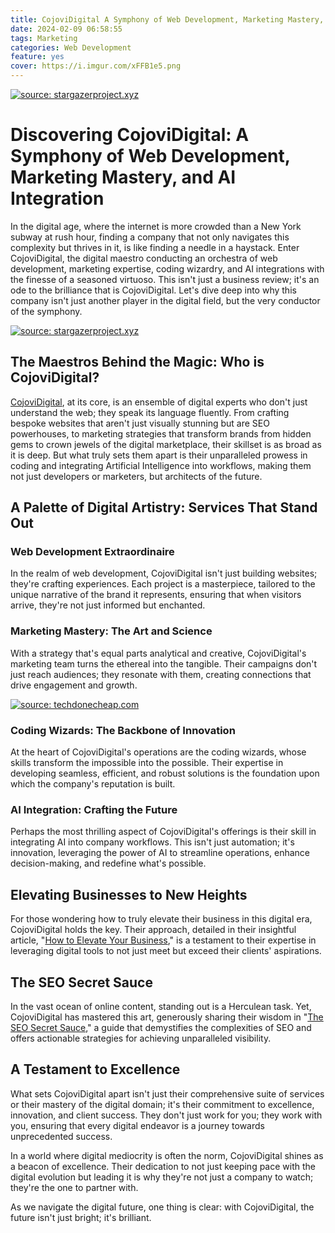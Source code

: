 ```yaml
---
title: CojoviDigital A Symphony of Web Development, Marketing Mastery, and AI
date: 2024-02-09 06:58:55
tags: Marketing
categories: Web Development
feature: yes
cover: https://i.imgur.com/xFFB1e5.png
---
```

<a href="https://stargazerproject.xyz"><img src="https://i.imgur.com/4Lfshn8.png" title="source: stargazerproject.xyz" /></a>

# Discovering CojoviDigital: A Symphony of Web Development, Marketing Mastery, and AI Integration

In the digital age, where the internet is more crowded than a New York subway at rush hour, finding a company that not only navigates this complexity but thrives in it, is like finding a needle in a haystack. Enter CojoviDigital, the digital maestro conducting an orchestra of web development, marketing expertise, coding wizardry, and AI integrations with the finesse of a seasoned virtuoso. This isn't just a business review; it's an ode to the brilliance that is CojoviDigital. Let's dive deep into why this company isn't just another player in the digital field, but the very conductor of the symphony.

<a href="https://stargazerproject.xyz"><img src="https://i.imgur.com/d6tnLFa.png" title="source: stargazerproject.xyz" /></a>

## The Maestros Behind the Magic: Who is CojoviDigital?

[CojoviDigital](https://cojovi.com), at its core, is an ensemble of digital experts who don't just understand the web; they speak its language fluently. From crafting bespoke websites that aren't just visually stunning but are SEO powerhouses, to marketing strategies that transform brands from hidden gems to crown jewels of the digital marketplace, their skillset is as broad as it is deep. But what truly sets them apart is their unparalleled prowess in coding and integrating Artificial Intelligence into workflows, making them not just developers or marketers, but architects of the future.

## A Palette of Digital Artistry: Services That Stand Out

### Web Development Extraordinaire

In the realm of web development, CojoviDigital isn't just building websites; they're crafting experiences. Each project is a masterpiece, tailored to the unique narrative of the brand it represents, ensuring that when visitors arrive, they're not just informed but enchanted.

### Marketing Mastery: The Art and Science

With a strategy that's equal parts analytical and creative, CojoviDigital's marketing team turns the ethereal into the tangible. Their campaigns don't just reach audiences; they resonate with them, creating connections that drive engagement and growth.

<a href="https://techdonecheap.com"><img src="https://i.imgur.com/zTcmdhl.png" title="source: techdonecheap.com" /></a>

### Coding Wizards: The Backbone of Innovation

At the heart of CojoviDigital's operations are the coding wizards, whose skills transform the impossible into the possible. Their expertise in developing seamless, efficient, and robust solutions is the foundation upon which the company's reputation is built.

### AI Integration: Crafting the Future

Perhaps the most thrilling aspect of CojoviDigital's offerings is their skill in integrating AI into company workflows. This isn't just automation; it's innovation, leveraging the power of AI to streamline operations, enhance decision-making, and redefine what's possible.

## Elevating Businesses to New Heights

For those wondering how to truly elevate their business in this digital era, CojoviDigital holds the key. Their approach, detailed in their insightful article, "[How to Elevate Your Business](https://blog.cojovi.com/blog/cojovidigital)," is a testament to their expertise in leveraging digital tools to not just meet but exceed their clients' aspirations.

## The SEO Secret Sauce

In the vast ocean of online content, standing out is a Herculean task. Yet, CojoviDigital has mastered this art, generously sharing their wisdom in "[The SEO Secret Sauce](https://blog.cojovi.com/blog/seoblog)," a guide that demystifies the complexities of SEO and offers actionable strategies for achieving unparalleled visibility.

## A Testament to Excellence

What sets CojoviDigital apart isn't just their comprehensive suite of services or their mastery of the digital domain; it's their commitment to excellence, innovation, and client success. They don't just work for you; they work with you, ensuring that every digital endeavor is a journey towards unprecedented success.

In a world where digital mediocrity is often the norm, CojoviDigital shines as a beacon of excellence. Their dedication to not just keeping pace with the digital evolution but leading it is why they're not just a company to watch; they're the one to partner with.

As we navigate the digital future, one thing is clear: with CojoviDigital, the future isn't just bright; it's brilliant.
